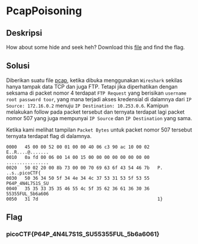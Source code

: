 # PcapPoisoning

## Deskripsi
How about some hide and seek heh?
Download this [file](https://artifacts.picoctf.net/c/375/trace.pcap) and find the flag.

## Solusi
Diberikan suatu file [pcap](Challenge/trace.pcap), ketika dibuka menggunakan `Wireshark` sekilas hanya tampak data TCP dan juga FTP. Tetapi jika diperhatikan dengan seksama di packet nomor 4 terdapat `FTP Request` yang berisikan `username root password toor`, yang mana terjadi akses kredensial di dalamnya dari `IP Source: 172.16.0.2` menuju `IP Destination: 10.253.0.6`. Kamipun melakukan follow pada packet tersebut dan ternyata terdapat lagi packet nomor 507 yang juga mempunyai `IP Source` dan `IP Destination` yang sama. 

Ketika kami melihat tampilan `Packet Bytes` untuk packet nomor 507 tersebut ternyata terdapat flag di dalamnya.
```shell
0000   45 00 00 52 00 01 00 00 40 06 c3 90 ac 10 00 02   E..R....@.......
0010   0a fd 00 06 00 14 00 15 00 00 00 00 00 00 00 00   ................
0020   50 02 20 00 8b 73 00 00 70 69 63 6f 43 54 46 7b   P. ..s..picoCTF{
0030   50 36 34 50 5f 34 4e 34 4c 37 53 31 53 5f 53 55   P64P_4N4L7S1S_SU
0040   35 35 33 35 35 46 55 4c 5f 35 62 36 61 36 30 36   55355FUL_5b6a606
0050   31 7d                                             1}
```

## Flag
### picoCTF{P64P_4N4L7S1S_SU55355FUL_5b6a6061}
